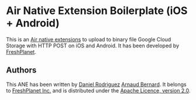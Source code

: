 Air Native Extension Boilerplate (iOS + Android)
======================================

This is an [Air native extensions](http://www.adobe.com/devnet/air/native-extensions-for-air.html) to upload to binary file Google Cloud Storage with HTTP POST on iOS and Android. It has been developed by [FreshPlanet](http://freshplanet.com).


Authors
------

This ANE has been written by [Daniel Rodriguez](https://github.com/dornad) [Arnaud Bernard](https://github.com/arnobern). It belongs to [FreshPlanet Inc.](http://freshplanet.com) and is distributed under the [Apache Licence, version 2.0](http://www.apache.org/licenses/LICENSE-2.0).